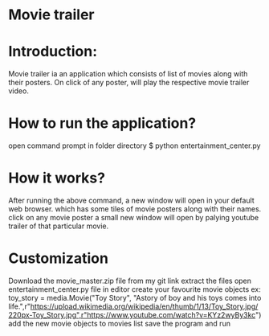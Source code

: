 # Movie trailer

# Introduction:
Movie trailer ia an application which consists of list of movies along  with 
their posters. On click of any poster, will play the respective movie trailer 
video.

# How to run the application?
open command prompt in folder directory
$ python entertainment_center.py

# How it works?
After running the above command, a new window will open in your default web browser. which has some tiles of movie posters along with their names. click on any movie poster a small new window will open by palying youtube trailer of that particular movie. 

# Customization
Download the movie_master.zip file from my git link 
extract the files
open entertainment_center.py file in editor
create your favourite movie objects 
ex: toy_story = media.Movie("Toy Story", "Astory of boy and his toys comes into life.",r"https://upload.wikimedia.org/wikipedia/en/thumb/1/13/Toy_Story.jpg/220px-Toy_Story.jpg",r"https://www.youtube.com/watch?v=KYz2wyBy3kc")
add the new movie objects to movies list
save the program and run

